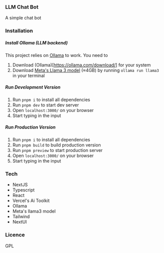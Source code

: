 ### LLM Chat Bot

A simple chat bot

### Installation

##### Install Ollama (LLM backend)

This project relies on [Ollama](https://ollama.com/) to work. You need to

1. Download (Ollama)[https://ollama.com/download/] for your system
2. Download [Meta's Llama 3 model](https://ollama.com/library/llama3) (≈4GB) by running `ollama run llama3` in your terminal


##### Run Development Version

1. Run `pnpm i` to install all dependencies
2. Run `pnpm dev` to start dev server
3. Open `localhost:3000/` on your browser
4. Start typing in the input

##### Run Production Version

1. Run `pnpm i` to install all dependencies
2. Run `pnpm build` to build production version
3. Run `pnpm preview` to start production server
4. Open `localhost:3000/` on your browser
5. Start typing in the input

### Tech

- NextJS
- Typescript
- React
- Vercel's Ai Toolkit
- Ollama
- Meta's llama3 model
- Tailwind
- NextUI

### Licence

<detail>
    <summary>GPL</summary>
</detail>
